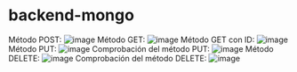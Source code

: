 # backend-mongo
Método POST:
![image](https://user-images.githubusercontent.com/107881774/223778438-583d39f4-0272-4a30-aae7-d899d988733b.png)
Método GET:
![image](https://user-images.githubusercontent.com/107881774/223778646-4d698d8e-945f-464a-ac7d-1613cefeee9d.png)
Método GET con ID:
![image](https://user-images.githubusercontent.com/107881774/223780409-f2fb472b-a968-4c01-9b44-8a46b1416001.png)
Método PUT:
![image](https://user-images.githubusercontent.com/107881774/223783209-7d606a92-dcb6-4ba1-9003-1d2d0ebb3c5c.png)
Comprobación del método PUT:
![image](https://user-images.githubusercontent.com/107881774/223785347-86b15328-564e-4ede-87f3-902b6f60d0d2.png)
Método DELETE:
![image](https://user-images.githubusercontent.com/107881774/223785575-a7d2eef8-f5e9-4464-85c3-4785ae4f4ab8.png)
Comprobación del método DELETE:
![image](https://user-images.githubusercontent.com/107881774/223785800-026a6d35-7ae3-4026-aafb-c043ed2cb094.png)

